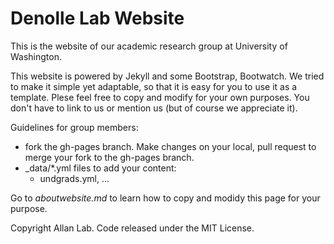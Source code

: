 # Denolle Lab Website

This is the website of our academic research group at University of Washington.

This website is powered by Jekyll and some Bootstrap, Bootwatch. We tried to make it simple yet adaptable, so that it is easy for you to use it as a template. Plese feel free to copy and modify for your own purposes.  You don't have to link to us or mention us (but of course we appreciate it).


Guidelines for group members:
* fork the gh-pages branch. Make changes on your local, pull request to merge your fork to the gh-pages branch.
* _data/*.yml files to add your content:
  + undgrads.yml, ...
  

Go to *aboutwebsite.md*  to learn how to copy and modidy this page for your purpose. 


Copyright Allan Lab. Code released under the MIT License.

